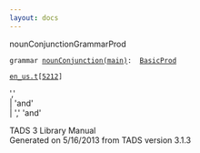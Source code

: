 ```yaml
---
layout: docs
---
```

<span class="title">nounConjunction</span><span class="type">GrammarProd</span>

`grammar `<span class="classExtLink">[`nounConjunction(main)`](../object/nounConjunction(main).html)</span>` :   `[`BasicProd`](../object/BasicProd.html)

[`en_us.t`](../file/en_us.t.html)`[`[`5212`](../source/en_us.t.html#5212)`]`

<div class="gramrule">

','  
\| 'and'  
\| ',' 'and'  

</div>

<div class="ftr">

TADS 3 Library Manual  
Generated on 5/16/2013 from TADS version 3.1.3

</div>
